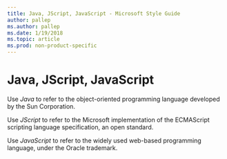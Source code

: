 ```yaml
---
title: Java, JScript, JavaScript - Microsoft Style Guide
author: pallep
ms.author: pallep
ms.date: 1/19/2018
ms.topic: article
ms.prod: non-product-specific
---
```


# Java, JScript, JavaScript

Use *Java* to refer to the object-oriented programming language developed by the Sun Corporation.

Use *JScript* to refer to the Microsoft implementation of the ECMAScript scripting language specification, an open standard. 

Use *JavaScript* to refer to the widely used web-based programming language, under the Oracle trademark.
